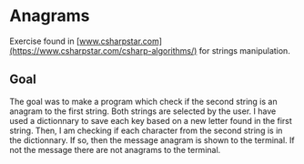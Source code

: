 # Anagrams #

Exercise found in [www.csharpstar.com](https://www.csharpstar.com/csharp-algorithms/) for strings manipulation.

## Goal ##

The goal was to make a program which check if the second string is an anagram to the first string.
Both strings are selected by the user.
I have used a dictionnary to save each key based on a new letter found in the first string.
Then, I am checking if each character from the second string is in the dictionnary.
If so, then the message anagram is shown to the terminal.
If not the message there are not anagrams to the terminal.

